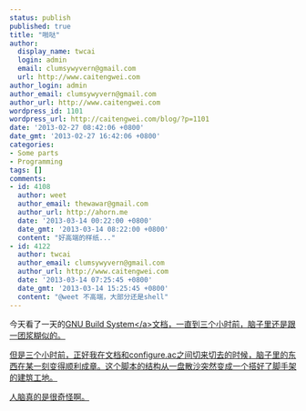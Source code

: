 ```yaml
---
status: publish
published: true
title: "啪哒"
author:
  display_name: twcai
  login: admin
  email: clumsywyvern@gmail.com
  url: http://www.caitengwei.com
author_login: admin
author_email: clumsywyvern@gmail.com
author_url: http://www.caitengwei.com
wordpress_id: 1101
wordpress_url: http://caitengwei.com/blog/?p=1101
date: '2013-02-27 08:42:06 +0800'
date_gmt: '2013-02-27 16:42:06 +0800'
categories:
- Some parts
- Programming
tags: []
comments:
- id: 4108
  author: weet
  author_email: thewawar@gmail.com
  author_url: http://ahorn.me
  date: '2013-03-14 00:22:00 +0800'
  date_gmt: '2013-03-14 08:22:00 +0800'
  content: "好高端的样纸..."
- id: 4122
  author: twcai
  author_email: clumsywyvern@gmail.com
  author_url: http://www.caitengwei.com
  date: '2013-03-14 07:25:45 +0800'
  date_gmt: '2013-03-14 15:25:45 +0800'
  content: "@weet 不高端，大部分还是shell"
---
```

<p>今天看了一天的<a href="http:&#47;&#47;www.gnu.org&#47;software&#47;autoconf&#47;manual&#47;autoconf.html">GNU Build System<&#47;a>文档，一直到三个小时前，脑子里还是跟一团浆糊似的。</p>
<p>但是三个小时前，正好我在文档和configure.ac之间切来切去的时候，脑子里的东西在某一刻变得顺利成章。这个脚本的结构从一盘散沙突然变成一个搭好了脚手架的建筑工地。</p>
<p>人脑真的是很奇怪啊。</p>
